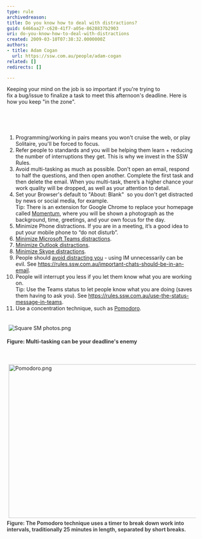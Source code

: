 ```yaml
---
type: rule
archivedreason: 
title: Do you know how to deal with distractions?
guid: 6466aa27-c620-41f7-a05e-8628837b2903
uri: do-you-know-how-to-deal-with-distractions
created: 2009-03-10T07:38:32.0000000Z
authors:
- title: Adam Cogan
  url: https://ssw.com.au/people/adam-cogan
related: []
redirects: []

---
```



​Keeping your mind on the job is so important if you're trying to fix&#160;a&#160;bug/issue to finalize&#160;a task to meet this afternoon's deadline. Here&#160;is how you keep &quot;in the zone&quot;.​<br><div><br></div>
<br><excerpt class='endintro'></excerpt><br>
<ol>
    <li>Programming/working in pairs means you won't cruise the web, or play Solitaire, you'll be forced to focus.<br></li>
    <li>Refer people to standards and you will be helping them learn + reducing the number of interruptions they get. This is why we invest in the SSW Rules.​<br></li>
    <li>Avoid multi-tasking as much as possible. Don't open an email, respond to half the questions, and then open another. Complete the first task&#160;and then&#160;delete the email.&#160;When you multi-task, there’s a higher chance your work quality will be dropped, as well as your attention to detail.<br></li>
    <li>Set your Browser's default to &quot;About&#58; Blank&quot;&#160; so you don't get distracted by news or social media, for example.<br>Tip&#58;​​&#160;There is an extension for Google Chrome to replace your homepage called <a href="https&#58;//chrome.google.com/webstore/detail/momentum/laookkfknpbbblfpciffpaejjkokdgca?hl=en-US">Momentum​</a>,&#160;where you will be shown a photograph&#160;as the background, time,&#160;greetings, and your own focus for the day.<br></li><li>Minimize Phone distractions. If you are in a meeting, it’s a good idea to put your mobile phone to “do not disturb”.<br></li>
    <li><a href="/_layouts/15/FIXUPREDIRECT.ASPX?WebId=3dfc0e07-e23a-4cbb-aac2-e778b71166a2&amp;TermSetId=07da3ddf-0924-4cd2-a6d4-a4809ae20160&amp;TermId=ab17d85c-5ee1-44a9-8433-200bd5771337">Minimize Microsoft Teams distractions​</a>.<br></li><li><a shape="rect" href="/_layouts/15/FIXUPREDIRECT.ASPX?WebId=3dfc0e07-e23a-4cbb-aac2-e778b71166a2&amp;TermSetId=07da3ddf-0924-4cd2-a6d4-a4809ae20160&amp;TermId=7d2b06ad-cac7-4afc-b7af-0552fe30b6ac">Minimize Outlook distractions</a>.</li>
    <li><a shape="rect" href="/_layouts/15/FIXUPREDIRECT.ASPX?WebId=3dfc0e07-e23a-4cbb-aac2-e778b71166a2&amp;TermSetId=07da3ddf-0924-4cd2-a6d4-a4809ae20160&amp;TermId=6650d51f-dc2c-47d4-a779-2dc4f8a3c8c9">Minimize Skype distractions</a>.<br></li><li>People should <a href="/_layouts/15/FIXUPREDIRECT.ASPX?WebId=3dfc0e07-e23a-4cbb-aac2-e778b71166a2&amp;TermSetId=07da3ddf-0924-4cd2-a6d4-a4809ae20160&amp;TermId=3e0a3341-90ff-4b73-92d0-d14fb3e7ed13">avoid distracting you</a>&#160;- using IM unnecessarily can be evil.&#160;See&#160;<a href="/_layouts/15/FIXUPREDIRECT.ASPX?WebId=3dfc0e07-e23a-4cbb-aac2-e778b71166a2&amp;TermSetId=07da3ddf-0924-4cd2-a6d4-a4809ae20160&amp;TermId=dbad1760-3f29-4aa5-b24f-5e3fd60a05b3">https&#58;//rules.ssw.com.au/important-chats-should-be-in-an-email</a>.<br></li><li>People will interrupt you less if you let them know what you are working on.<br>Tip&#58; Use the Teams status to let people know what you are doing (saves them having to ask you).&#160;See&#160;<a href="/_layouts/15/FIXUPREDIRECT.ASPX?WebId=3dfc0e07-e23a-4cbb-aac2-e778b71166a2&amp;TermSetId=07da3ddf-0924-4cd2-a6d4-a4809ae20160&amp;TermId=8deaea57-532b-4446-9eb2-f906830dd222">https&#58;//rules.ssw.com.au/use-the-status-message-in-teams</a>.<br></li><li>Use a concentration technique, such as <a href="https&#58;//en.wikipedia.org/wiki/Pomodoro_Technique">Pomodoro​</a>.<br><br></li></ol><dl class="ssw15-rteElement-ImageArea"><img src="/SiteAssets/do-you-deal-with-distractions/Square%20SM%20photos.png" alt="Square SM photos.png" style="margin&#58;5px;" /></dl><div><font color="#333333"><b>Figure&#58; Multi-tasking can be your deadline's enemy</b></font></div><div><font color="#333333">&#160;</font></div><div><p class="ssw15-rteElement-P">​​<img src="/PublishingImages/Pomodoro.png" alt="Pomodoro.png" style="margin&#58;5px;width&#58;800px;height&#58;413px;" /><strong style="color&#58;#444444;">​​Figure&#58; The&#160;​Pomodoro technique&#160;</strong><strong style="color&#58;#444444;">uses a&#160;timer&#160;to break down work into intervals, traditionally 25 minutes in length, separated by short breaks.</strong></p></div>



